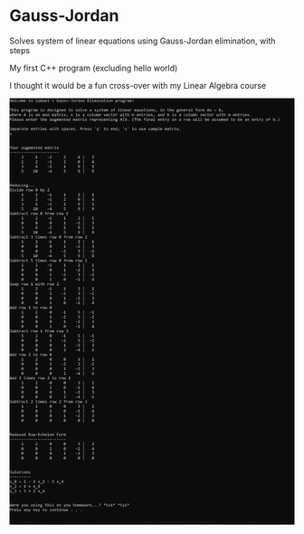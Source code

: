 # Gauss-Jordan
Solves system of linear equations using Gauss-Jordan elimination, with steps

My first C++ program (excluding hello world)

I thought it would be a fun cross-over with my Linear Algebra course

![](https://github.com/SamuelHunter/Gauss-Jordan/blob/master/demo_matrix.PNG)
